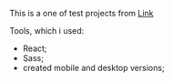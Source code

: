 This is a one of test projects from <a href="https://devchallenges.io/challenges/3JFYedSOZqAxYuOCNmYD">Link</a>

Tools, which i used:

- React;
- Sass;
- created mobile and desktop versions;

